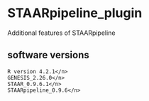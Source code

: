 # STAARpipeline_plugin
Additional features of STAARpipeline

## software versions
```
R version 4.2.1</n>
GENESIS_2.26.0</n>
STAAR_0.9.6.1</n>
STAARpipeline_0.9.6</n>
```
